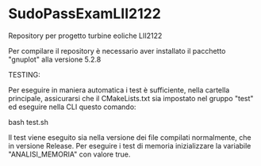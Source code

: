 # SudoPassExamLII2122
Repository per progetto turbine eoliche LII2122

Per compilare il repository è necessario aver installato il pacchetto "gnuplot" alla versione 5.2.8


TESTING:

Per eseguire in maniera automatica i test è sufficiente, nella cartella principale, assicurarsi che il CMakeLists.txt sia impostato nel gruppo "test" 
ed eseguire nella CLI questo comando:

bash test.sh

Il test viene eseguito sia nella versione dei file compilati normalmente, che in versione Release.
Per eseguire i test di memoria inizializzare la variabile "ANALISI_MEMORIA" con valore true.